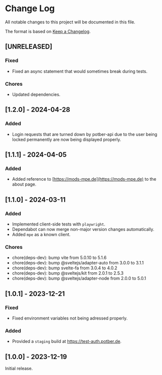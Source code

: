 # Change Log

All notable changes to this project will be documented in this file.

The format is based on [Keep a Changelog](http://keepachangelog.com/).

## [UNRELEASED]

### Fixed

- Fixed an async statement that would sometimes break during tests.

### Chores

- Updated dependencies.

## [1.2.0] - 2024-04-28

### Added

- Login requests that are turned down by potber-api due to the user being locked permanently are now being displayed properly.

## [1.1.1] - 2024-04-05

### Added

- Added reference to [https://mods-mpe.de](https://mods-mpe.de) to the about page.

## [1.1.0] - 2024-03-11

### Added

- Implemented client-side tests with `playwright`.
- Dependabot can now merge non-major version changes automatically.
- Added `mpe` as a known client.

### Chores

- chore(deps-dev): bump vite from 5.0.10 to 5.1.6
- chore(deps-dev): bump @sveltejs/adapter-auto from 3.0.0 to 3.1.1
- chore(deps-dev): bump svelte-fa from 3.0.4 to 4.0.2
- chore(deps-dev): bump @sveltejs/kit from 2.0.1 to 2.5.3
- chore(deps-dev): bump @sveltejs/adapter-node from 2.0.0 to 5.0.1

## [1.0.1] - 2023-12-21

### Fixed

- Fixed environment variables not being adressed properly.

### Added

- Provided a `staging` build at https://test-auth.potber.de.

## [1.0.0] - 2023-12-19

Initial release.
